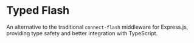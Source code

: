 # Typed Flash

An alternative to the traditional `connect-flash` middleware for Express.js, providing type safety and better integration with TypeScript.
